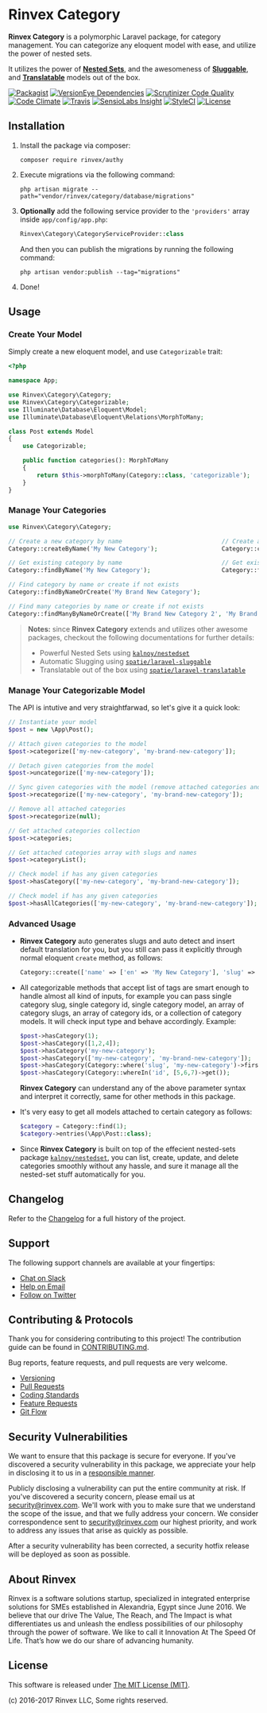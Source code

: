 # Rinvex Category

**Rinvex Category** is a polymorphic Laravel package, for category management. You can categorize any eloquent model with ease, and utilize the power of nested sets.

It utilizes the power of **[Nested Sets](https://github.com/lazychaser/laravel-nestedset)**, and the awesomeness of **[Sluggable](https://github.com/spatie/laravel-sluggable)**, and **[Translatable](https://github.com/spatie/laravel-translatable)** models out of the box.

[![Packagist](https://img.shields.io/packagist/v/rinvex/category.svg?label=Packagist&style=flat-square)](https://packagist.org/packages/rinvex/category)
[![VersionEye Dependencies](https://img.shields.io/versioneye/d/php/rinvex:category.svg?label=Dependencies&style=flat-square)](https://www.versioneye.com/php/rinvex:category/)
[![Scrutinizer Code Quality](https://img.shields.io/scrutinizer/g/rinvex/category.svg?label=Scrutinizer&style=flat-square)](https://scrutinizer-ci.com/g/rinvex/category/)
[![Code Climate](https://img.shields.io/codeclimate/github/rinvex/category.svg?label=CodeClimate&style=flat-square)](https://codeclimate.com/github/rinvex/category)
[![Travis](https://img.shields.io/travis/rinvex/category.svg?label=TravisCI&style=flat-square)](https://travis-ci.org/rinvex/category)
[![SensioLabs Insight](https://img.shields.io/sensiolabs/i/f2dca242-eb65-4bcc-8481-cd27ea16c804.svg?label=SensioLabs&style=flat-square)](https://insight.sensiolabs.com/projects/f2dca242-eb65-4bcc-8481-cd27ea16c804)
[![StyleCI](https://styleci.io/repos/66037019/shield)](https://styleci.io/repos/66037019)
[![License](https://img.shields.io/packagist/l/rinvex/category.svg?label=License&style=flat-square)](https://github.com/rinvex/category/blob/develop/LICENSE)


## Installation

1. Install the package via composer:
    ```shell
    composer require rinvex/authy
    ```

2. Execute migrations via the following command:
    ```
    php artisan migrate --path="vendor/rinvex/category/database/migrations"
    ```

3. **Optionally** add the following service provider to the `'providers'` array inside `app/config/app.php`:
    ```php
    Rinvex\Category\CategoryServiceProvider::class
    ```
    
   And then you can publish the migrations by running the following command:
    ```shell
    php artisan vendor:publish --tag="migrations"
    ```

4. Done!


## Usage

### Create Your Model

Simply create a new eloquent model, and use `Categorizable` trait:
``` php
<?php

namespace App;

use Rinvex\Category\Category;
use Rinvex\Category\Categorizable;
use Illuminate\Database\Eloquent\Model;
use Illuminate\Database\Eloquent\Relations\MorphToMany;

class Post extends Model
{
    use Categorizable;

    public function categories(): MorphToMany
    {
        return $this->morphToMany(Category::class, 'categorizable');
    }
}
```

### Manage Your Categories

```php
use Rinvex\Category\Category;

// Create a new category by name                            // Create a new category by translation
Category::createByName('My New Category');                  Category::createByName('تصنيف جديد', 'ar');

// Get existing category by name                            // Get existing category by translation
Category::findByName('My New Category');                    Category::findByName('تصنيف جديد', 'ar');

// Find category by name or create if not exists
Category::findByNameOrCreate('My Brand New Category');

// Find many categories by name or create if not exists
Category::findManyByNameOrCreate(['My Brand New Category 2', 'My Brand New Category 3']);
```

> **Notes:** since **Rinvex Category** extends and utilizes other awesome packages, checkout the following documentations for further details:
> - Powerful Nested Sets using [`kalnoy/nestedset`](https://github.com/lazychaser/laravel-nestedset)
> - Automatic Slugging using [`spatie/laravel-sluggable`](https://github.com/spatie/laravel-sluggable)
> - Translatable out of the box using [`spatie/laravel-translatable`](https://github.com/spatie/laravel-translatable)

### Manage Your Categorizable Model

The API is intutive and very straightfarwad, so let's give it a quick look:
```php
// Instantiate your model
$post = new \App\Post();

// Attach given categories to the model
$post->categorize(['my-new-category', 'my-brand-new-category']);

// Detach given categories from the model
$post->uncategorize(['my-new-category']);

// Sync given categories with the model (remove attached categories and reattach given ones)
$post->recategorize(['my-new-category', 'my-brand-new-category']);

// Remove all attached categories
$post->recategorize(null);

// Get attached categories collection
$post->categories;

// Get attached categories array with slugs and names 
$post->categoryList();

// Check model if has any given categories
$post->hasCategory(['my-new-category', 'my-brand-new-category']);

// Check model if has any given categories
$post->hasAllCategories(['my-new-category', 'my-brand-new-category']);
```

### Advanced Usage

- **Rinvex Category** auto generates slugs and auto detect and insert default translation for you, but you still can pass it explicitly through normal eloquent `create` method, as follows:
    ```php
    Category::create(['name' => ['en' => 'My New Category'], 'slug' => 'custom-category-slug']);
    ```

- All categorizable methods that accept list of tags are smart enough to handle almost all kind of inputs, for example you can pass single category slug, single category id, single category model, an array of category slugs, an array of category ids, or a collection of category models. It will check input type and behave accordingly. Example:
    ```php
    $post->hasCategory(1);
    $post->hasCategory([1,2,4]);
    $post->hasCategory('my-new-category');
    $post->hasCategory(['my-new-category', 'my-brand-new-category']);
    $post->hasCategory(Category::where('slug', 'my-new-category')->first());
    $post->hasCategory(Category::whereIn('id', [5,6,7)->get());
    ```
    **Rinvex Category** can understand any of the above parameter syntax and interpret it correctly, same for other methods in this package.

- It's very easy to get all models attached to certain category as follows:
    ```php
    $category = Category::find(1);
    $category->entries(\App\Post::class);
    ```

- Since **Rinvex Category** is built on top of the effecient nested-sets package [`kalnoy/nestedset`](https://github.com/lazychaser/laravel-nestedset), you can list, create, update, and delete categories smoothly without any hassle, and sure it manage all the nested-set stuff automatically for you.


## Changelog

Refer to the [Changelog](CHANGELOG.md) for a full history of the project.


## Support

The following support channels are available at your fingertips:

- [Chat on Slack](http://chat.rinvex.com)
- [Help on Email](mailto:help@rinvex.com)
- [Follow on Twitter](https://twitter.com/rinvex)


## Contributing & Protocols

Thank you for considering contributing to this project! The contribution guide can be found in [CONTRIBUTING.md](CONTRIBUTING.md).

Bug reports, feature requests, and pull requests are very welcome.

- [Versioning](CONTRIBUTING.md#versioning)
- [Pull Requests](CONTRIBUTING.md#pull-requests)
- [Coding Standards](CONTRIBUTING.md#coding-standards)
- [Feature Requests](CONTRIBUTING.md#feature-requests)
- [Git Flow](CONTRIBUTING.md#git-flow)


## Security Vulnerabilities

We want to ensure that this package is secure for everyone. If you've discovered a security vulnerability in this package, we appreciate your help in disclosing it to us in a [responsible manner](https://en.wikipedia.org/wiki/Responsible_disclosure).

Publicly disclosing a vulnerability can put the entire community at risk. If you've discovered a security concern, please email us at [security@rinvex.com](mailto:security@rinvex.com). We'll work with you to make sure that we understand the scope of the issue, and that we fully address your concern. We consider correspondence sent to [security@rinvex.com](mailto:security@rinvex.com) our highest priority, and work to address any issues that arise as quickly as possible.

After a security vulnerability has been corrected, a security hotfix release will be deployed as soon as possible.


## About Rinvex

Rinvex is a software solutions startup, specialized in integrated enterprise solutions for SMEs established in Alexandria, Egypt since June 2016. We believe that our drive The Value, The Reach, and The Impact is what differentiates us and unleash the endless possibilities of our philosophy through the power of software. We like to call it Innovation At The Speed Of Life. That’s how we do our share of advancing humanity.


## License

This software is released under [The MIT License (MIT)](LICENSE).

(c) 2016-2017 Rinvex LLC, Some rights reserved.
